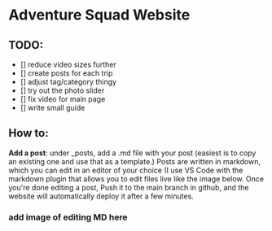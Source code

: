 # Adventure Squad Website

## TODO:
- [] reduce video sizes further
- [] create posts for each trip
- [] adjust tag/category thingy
- [] try out the photo slider
- [] fix video for main page
- [] write small guide




## How to:

**Add a post**: under _posts, add a .md file with your post (easiest is to copy an existing one and use that as a template.) Posts are written in markdown, which you can edit in an editor of your choice (I use VS Code with the markdown plugin that allows you to edit files live like the image below. 
Once you're done editing a post, Push it to the main branch in github, and the website will automatically deploy it after a few minutes.

### add image of editing MD here


